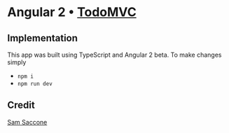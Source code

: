 # Angular 2 • [TodoMVC](http://todomvc.com)

## Implementation

This app was built using TypeScript and Angular 2 beta. To make changes simply

* `npm i`
* `npm run dev`

## Credit

[Sam Saccone](http://github.com/samccone)
